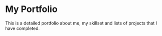 # My Portfolio
This is a detailed portfolio about me, my skillset and lists of projects that I have completed.
